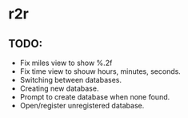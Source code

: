r2r
===

## TODO: ##

* Fix miles view to show %.2f
* Fix time view to shouw hours, minutes, seconds.
* Switching between databases.
* Creating new database.
* Prompt to create database when none found.
* Open/register unregistered database.
